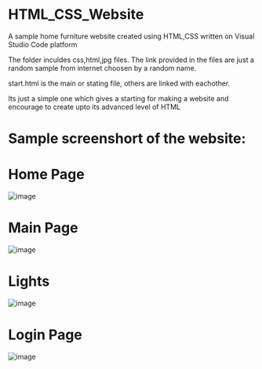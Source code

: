 # HTML_CSS_Website
A sample home furniture website created using HTML,CSS written on Visual Studio Code platform 

The folder inculdes css,html,jpg files.
The link provided in the files are just a random sample from internet choosen by a random name.

start.html is the main or stating file, others are linked with eachother.

Its just a simple one which gives a starting for making a website and encourage to create upto its advanced level of HTML

# Sample screenshort of the website:

# Home Page
![image](https://user-images.githubusercontent.com/88304166/178149693-5cb8388b-8f8f-4e2e-a4bb-a7c8d8a043eb.png)

# Main Page
![image](https://user-images.githubusercontent.com/88304166/178149718-568d5979-f8bc-4367-ae41-350bca0a8c6e.png)

# Lights
![image](https://user-images.githubusercontent.com/88304166/178149676-3ec29e86-764b-4e0f-93bb-5c3a6a66fae7.png)

# Login Page
![image](https://user-images.githubusercontent.com/88304166/178149649-2f539422-a273-44e8-9c92-2b80f46a448b.png)

